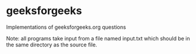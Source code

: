# geeksforgeeks
Implementations of geeksforgeeks.org questions

Note: all programs take input from a file named input.txt which should be in the same directory as the source file.
